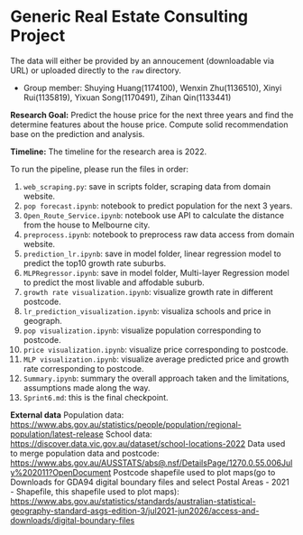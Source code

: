 # Generic Real Estate Consulting Project

The data will either be provided by an annoucement (downloadable via URL) or uploaded directly to the `raw` directory.

- Group member: Shuying Huang(1174100), Wenxin Zhu(1136510), Xinyi Rui(1135819), Yixuan Song(1170491), Zihan Qin(1133441)

**Research Goal:** Predict the house price for the next three years and find the determine features about the house price. Compute solid recommendation base on the prediction and analysis. 

**Timeline:** The timeline for the research area is 2022.

To run the pipeline, please run the files in order:
1. `web_scraping.py`: save in scripts folder, scraping data from domain website.
2. `pop forecast.ipynb`: notebook to predict population for the next 3 years.
3. `Open_Route_Service.ipynb`: notebook use API to calculate the distance from the house to Melbourne city.
4. `preprocess.ipynb`: notebook to preprocess raw data access from domain website.
5. `prediction_lr.ipynb`: save in model folder, linear regression model to predict the top10 growth rate suburbs.
6. `MLPRegressor.ipynb`: save in model folder, Multi-layer Regression model to predict the most livable and affodable suburb.
7. `growth rate visualization.ipynb`: visualize growth rate in different postcode.
8. `lr_prediction_visualization.ipynb`: visualiza schools and price in geograph.
9. `pop visualization.ipynb`: visualize population corresponding to postcode.
10. `price visualization.ipynb`: visualize price corresponding to postcode.
11. `MLP visualization.ipynb`: visualize average predicted price and growth rate corresponding to postcode.
12. `Summary.ipynb`: summary the overall approach taken and the limitations, assumptions made along the way. 
13. `Sprint6.md`: this is the final checkpoint.

**External data**
Population data: https://www.abs.gov.au/statistics/people/population/regional-population/latest-release
School data: https://discover.data.vic.gov.au/dataset/school-locations-2022
Data used to merge population data and postcode: https://www.abs.gov.au/AUSSTATS/abs@.nsf/DetailsPage/1270.0.55.006July%202011?OpenDocument
Postcode shapefile used to plot maps(go to Downloads for GDA94 digital boundary files and select Postal Areas - 2021 - Shapefile, this shapefile used to plot maps): https://www.abs.gov.au/statistics/standards/australian-statistical-geography-standard-asgs-edition-3/jul2021-jun2026/access-and-downloads/digital-boundary-files
